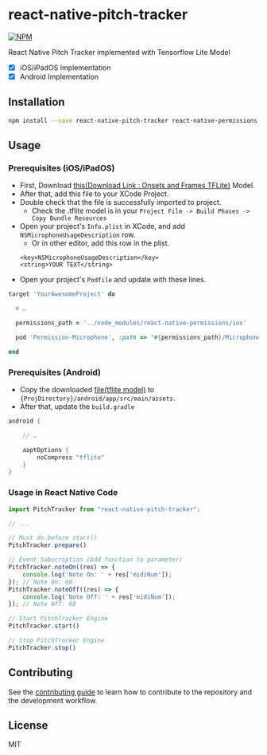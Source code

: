 # react-native-pitch-tracker

[![NPM](https://nodei.co/npm/react-native-pitch-tracker.png?compact=true)](https://nodei.co/npm/react-native-pitch-tracker/)

React Native Pitch Tracker implemented with Tensorflow Lite Model

- [x] iOS/iPadOS Implementation
- [x] Android Implementation  

## Installation

```sh
npm install --save react-native-pitch-tracker react-native-permissions
```

## Usage

### Prerequisites (iOS/iPadOS)
- First, Download [this(Download Link : Onsets and Frames TFLite)](https://storage.googleapis.com/magentadata/models/onsets_frames_transcription/tflite/onsets_frames_wavinput.tflite) Model.  
- After that, add this file to your XCode Project.
- Double check that the file is successfully imported to project.
  - Check the .tflite model is in your `Project File -> Build Phases -> Copy Bundle Resources`  
- Open your project's `Info.plist` in XCode, and add `NSMicrophoneUsageDescription` row.
  - Or in other editor, add this row in the plist.  
  ```plist
  <key>NSMicrophoneUsageDescription</key>
  <string>YOUR TEXT</string>
  ```
- Open your project's `Podfile` and update with these lines.
```ruby
target 'YourAwesomeProject' do

  # …

  permissions_path = '../node_modules/react-native-permissions/ios'

  pod 'Permission-Microphone', :path => "#{permissions_path}/Microphone.podspec"

end
```  

### Prerequisites (Android)
- Copy the downloaded [file(tflite model)](https://storage.googleapis.com/magentadata/models/onsets_frames_transcription/tflite/onsets_frames_wavinput.tflite) to `{ProjDirectory}/android/app/src/main/assets`.
- After that, update the `build.gradle`
```gradle
android {

    // …

    aaptOptions {
        noCompress "tflite"
    }
}
```  


### Usage in React Native Code

```js
import PitchTracker from "react-native-pitch-tracker";

// ...

// Must do before start()  
PitchTracker.prepare()

// Event Subscription (Add function to parameter)
PitchTracker.noteOn((res) => {
    console.log('Note On: ' + res['midiNum']);
}); // Note On: 60
PitchTracker.noteOff((res) => {
    console.log('Note Off: ' + res['midiNum']);
}); // Note Off: 60

// Start PitchTracker Engine
PitchTracker.start()

// Stop PitchTracker Engine
PitchTracker.stop()
```

## Contributing

See the [contributing guide](CONTRIBUTING.md) to learn how to contribute to the repository and the development workflow.

## License

MIT
